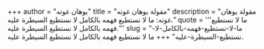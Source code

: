 +++
author = "يوهان غوته"
title = "مقولة يوهان غوته"
description = "مقولة يوهان غوته: ما لا نستطيع فهمه بالكامل لا نستطيع السيطرة عليه."
quote = '''ما لا نستطيع فهمه بالكامل لا نستطيع السيطرة عليه.''' 
slug = "ما-لا-نستطيع-فهمه-بالكامل-لا-نستطيع-السيطرة-عليه"
+++
ما لا نستطيع فهمه بالكامل لا نستطيع السيطرة عليه.
